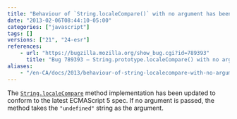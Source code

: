 ```yaml
---
title: "Behaviour of `String.localeCompare()` with no argument has been fixed"
date: "2013-02-06T08:44:10-05:00"
categories: ["javascript"]
tags: []
versions: ["21", "24-esr"]
references:
    - url: "https://bugzilla.mozilla.org/show_bug.cgi?id=789393"
      title: "Bug 789393 – String.prototype.localeCompare() with no argument always returns 0"
aliases:
    - "/en-CA/docs/2013/behaviour-of-string-localecompare-with-no-argument-has-been-fixed/"
---
```

The [`String.localeCompare`](https://developer.mozilla.org/docs/JavaScript/Reference/Global_Objects/String/localeCompare) method implementation has been updated to conform to the latest ECMAScript 5 spec. If no argument is passed, the method takes the `"undefined"` string as the argument.
